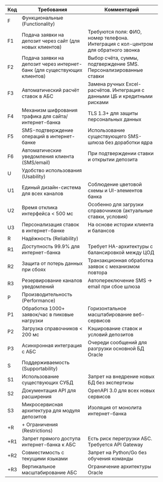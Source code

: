 | Код | Требования                                                               | Комментарий                                                                        |
|-----|--------------------------------------------------------------------------|------------------------------------------------------------------------------------|
| F   | Функциональные (Functionality)                                           |                                                                                    |
| F1  | Подача заявки на депозит через сайт (для новых клиентов)                 | Требуются поля: ФИО, номер телефона. Интеграция с кол-центром для обратного звонка |
| F2  | Подача заявки на депозит через интернет-банк (для существующих клиентов) | Выбор счёта, суммы, подтверждение SMS. Персонализированные ставки                  |
| F3  | Автоматический расчёт ставок в АБС                                       | Замена ручных Excel-расчётов. Интеграция с данными ЦБ и кредитными рисками         |
| F4  | Механизм шифрования трафика для сайта/интернет-банка                     | TLS 1.3+ для защиты персональных данных                                            |
| F5  | SMS-подтверждение операций в интернет-банке                              | Использование существующего SMS-шлюза без доработки ядра                           |
| F6  | Автоматические уведомления клиента (SMS/email)                           | При подтверждении ставки и открытии депозита                                       |
| U   | Удобство использования (Usability)                                       |                                                                                    |
| U1  | Единый дизайн-система для всех каналов                                   | Соблюдение цветовой схемы и UI-элементов банка                                     |
| U2  | Время отклика интерфейса < 500 мс                                        | Особенно для загрузки справочников (актуальные ставки, условия)                    |
| U3  | Персонализация ставок в интернет-банке                                   | На основе истории клиента и балансов                                               |
| R   | Надёжность (Reliability)                                                 |                                                                                    |
| R1  | Доступность 99.9% для интернет-банка                                     | Требует HA-архитектуры с балансировкой между ЦОД                                   |
| R2  | Защита от потерь данных при сбоях                                        | Транзакционная обработка заявок с механизмом повтора                               |
| R3  | Резервирование каналов уведомлений                                       | Автопереключение SMS → email при сбое шлюза                                        |
| P   | Производительность (Performance)                                         |                                                                                    |
| P1  | Обработка 1000+ заявок/час в пиковые нагрузки                            | Горизонтальное масштабирование веб-сервисов                                        |
| P2  | Загрузка справочников < 200 мс                                           | Кэширование ставок и условий депозитов                                             |
| P3  | Асинхронная интеграция с АБС                                             | Очереди сообщений для разгрузки основной БД Oracle                                 |
| S   | Поддерживаемость (Supportability)                                        |                                                                                    |
| S1  | Использование существующих СУБД                                          | Запрет на внедрение новых БД без экспертизы                                        |
| S2  | Документация API для расширения                                          | OpenAPI 3.0 для всех новых сервисов                                                |
| S3  | Микросервисная архитектура для модуля депозитов                          | Изоляция от монолита интернет-банка                                                |
| +R  | + Ограничения (Restrictions)                                             |                                                                                    |
| +R1 | Запрет прямого доступа интернет-банка к АБС                              | Есть риск перегрузки АБС. Требуется API Gateway                                    |
| +R2 | Совместимость с текущими языками                                         | Запрет на Python/Go без обучения команды                                           |
| +R3 | Вертикальное масштабирование АБС                                         | Ограничение архитектуры Oracle                                                     |
